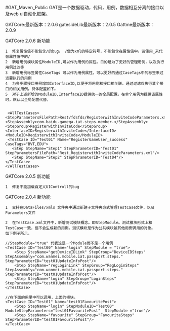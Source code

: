 #GAT_Maven_Public
GAT是一个数据驱动，代码，用例，数据相互分离的接口以及web ui自动化框架。

GATCore:最新版本：2.0.6
gatesideLib最新版本：2.0.5
Gattme最新版本：2.0.9


  GATCore 2.0.6  新功能

    1  修复属性值不能包含/的bug。 /做为xml的特定符号，不能包含在属性值中。请使用_来代替属性值中的/
    2  新增用例模块属性ModuleID,可以作为用例的属性。目的是为了更好的管理用例，以及执行用例过滤等
    3  新增用例标签属性CaseTags 可以作为用例属性。可以更好的通过CaseTags中的标签来过滤要执行的用例
    4  为多步骤接口用例增加InterfaceID,以便于将用例和接口相关联。通过过滤仅执行某个接口的相关用例。具体配置如下。
    5  对于上述新增的ModuleID,InterfaceID提供统一的全局配置。在单个用例为提供该属性时，默认以全局配置代替。
    
    
     <AllTestCases>
    <StepParametersFilePath>Rest/fdsfds/RegisterwithInviteCodeParameters.xml</StepParametersFilePath>
    <StepAssembly>com.baidu.gameqa.iat.steps.member.</StepAssembly>
    <StepGroup>RegisterwithInviteCode</StepGroup>
    <InterfaceID>RegisterwithInviteCode</InterfaceID>
    <ModuleID>RegisterwithInviteCode</ModuleID>
     <TestCase ID="Test01" Name="RegisterGameUser_success" CaseTags="BVT,EDU">
       <Step StepName="Step1" StepParameterID="Test01" StepParametersFilePath="Rest_RegisterwithInviteCodeParameters.xml"/>
       <Step StepName="Step2" StepParameterID="Test04"/>
    </TestCase>
    </AllTestCases>

  GATCore 2.0.5  新功能

    1  修复不能加载自定义UIControll的bug
    
  GATCore 2.0.4 新功能
    
    1  支持在DataFiles/xmls 文件夹中通过新建子文件夹方式管理TestCase文件，以及Parameters文件
    
    2  在TestCase.xml文件中，新增测试模块概念。即StepModule。测试模块形式上和TestCase一致，但不会生成新的用例。测试模块是作为公共模块被其他用例调用的对象。
    如下例子所示。
    
    //StepModule="true" 代表这是一个Module而不是一个用例
    <TestCase ID="Test00" Name="login" StepModule = "true">
 		<Step StepName="getDeviceIDLink" StepGroup="DeviceIDSteps"  StepAssembly="com.wanmei.mobile.iat.passport.steps." StepParameterID="test01UpdateInfoPost"/>
    	<Step StepName="regLoginLink" StepGroup="RegLoginSteps" StepAssembly="com.wanmei.mobile.iat.passport.steps."  StepParameterID="test01UpdateInfoPost"/>
    	<Step StepName="login" StepGroup="LoginSteps" StepParameterID="test01UpdateInfoPost"/>
    </TestCase>  
    
    //在下面的用里中可以调用，上面的模块。
    <TestCase ID="Test01" Name="test01FavouritePost">
        <Step StepName="login" StepModuleID="Test00" ModuleStepParameters="test01FavouritePost"  StepModule ="true"/>
    	<Step StepName="favourite" StepGroup="FavouriteSteps" StepParameterID="test01FavouritePost"/>
    </TestCase>